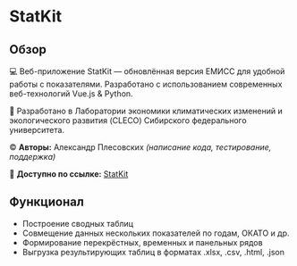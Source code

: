 # StatKit
## Обзор
💻 Веб-приложение StatKit — обновлённая версия ЕМИСС для удобной работы с показателями. Разработано с использованием современных веб-технологий Vue.js & Python.

🧪 Разработано в Лаборатории экономики климатических изменений и экологического развития (CLECO) Сибирского федерального университета.

© **Авторы:** Александр Плесовских *(написание кода, тестирование, поддержка)*

🔗 **Доступно по ссылке:** [StatKit](https://golden-ibex-harmless.ngrok-free.app/)

## Функционал
* Построение сводных таблиц
* Совмещение данных нескольких показателей по годам, ОКАТО и др.
* Формирование перекрёстных, временных и панельных рядов
* Выгрузка результирующих таблиц в форматах .xlsx, .csv, .html, .json